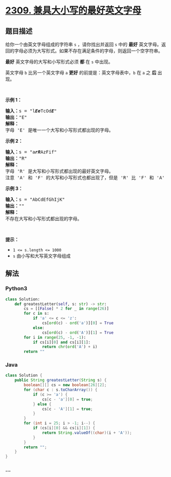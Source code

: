 # [2309. 兼具大小写的最好英文字母](https://leetcode-cn.com/problems/greatest-english-letter-in-upper-and-lower-case)

## 题目描述

<!-- 这里写题目描述 -->

<p>给你一个由英文字母组成的字符串 <code>s</code> ，请你找出并返回 <code>s</code> 中的 <strong>最好</strong> 英文字母。返回的字母必须为大写形式。如果不存在满足条件的字母，则返回一个空字符串。</p>

<p><strong>最好</strong> 英文字母的大写和小写形式必须 <strong>都</strong> 在 <code>s</code> 中出现。</p>

<p>英文字母 <code>b</code> 比另一个英文字母&nbsp;<code>a</code>&nbsp;<strong>更好</strong> 的前提是：英文字母表中，<code>b</code> 在 <code>a</code> 之 <strong>后</strong> 出现。</p>

<p>&nbsp;</p>

<p><strong>示例 1：</strong></p>

<pre>
<strong>输入：</strong>s = "l<em><strong>Ee</strong></em>TcOd<em><strong>E</strong></em>"
<strong>输出：</strong>"E"
<strong>解释：</strong>
字母 'E' 是唯一一个大写和小写形式都出现的字母。</pre>

<p><strong>示例 2：</strong></p>

<pre>
<strong>输入：</strong>s = "a<em><strong>rR</strong></em>AzFif"
<strong>输出：</strong>"R"
<strong>解释：</strong>
字母 'R' 是大写和小写形式都出现的最好英文字母。
注意 'A' 和 'F' 的大写和小写形式也都出现了，但是 'R' 比 'F' 和 'A' 更好。
</pre>

<p><strong>示例 3：</strong></p>

<pre>
<strong>输入：</strong>s = "AbCdEfGhIjK"
<strong>输出：</strong>""
<strong>解释：</strong>
不存在大写和小写形式都出现的字母。
</pre>

<p>&nbsp;</p>

<p><strong>提示：</strong></p>

<ul>
	<li><code>1 &lt;= s.length &lt;= 1000</code></li>
	<li><code>s</code> 由小写和大写英文字母组成</li>
</ul>


## 解法

<!-- 这里可写通用的实现逻辑 -->

<!-- tabs:start -->

### **Python3**

<!-- 这里可写当前语言的特殊实现逻辑 -->

```python
class Solution:
    def greatestLetter(self, s: str) -> str:
        cs = [[False] * 2 for _ in range(26)]
        for c in s:
            if 'a' <= c <= 'z':
                cs[ord(c) - ord('a')][0] = True
            else:
                cs[ord(c) - ord('A')][1] = True
        for i in range(25, -1, -1):
            if cs[i][0] and cs[i][1]:
                return chr(ord('A') + i)
        return ""
```

### **Java**

<!-- 这里可写当前语言的特殊实现逻辑 -->

```java
class Solution {
    public String greatestLetter(String s) {
        boolean[][] cs = new boolean[26][2];
        for (char c : s.toCharArray()) {
            if (c >= 'a') {
                cs[c - 'a'][0] = true;
            } else {
                cs[c - 'A'][1] = true;
            }
        }
        for (int i = 25; i > -1; i--) {
            if (cs[i][0] && cs[i][1]) {
                return String.valueOf((char)(i + 'A'));
            }
        }
        return "";
    }
}
```

### **...**

```

```

<!-- tabs:end -->
